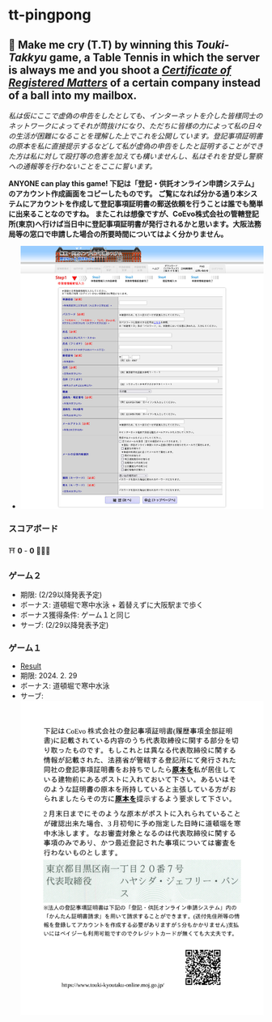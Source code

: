 # tt-pingpong

## :ping_pong: Make me cry (T.T) by winning this *Touki-Takkyu* game, a Table Tennis in which the server is always me and you shoot a [*Certificate of Registered Matters*](https://business-japan.jp/2019/04/28/japan-certificate-of-registered-matters-for-companies/) of a certain company instead of a ball into my mailbox. 

*私は仮にここで虚偽の申告をしたとしても、インターネットを介した皆様同士のネットワークによってそれが筒抜けになり、ただちに皆様の力によって私の日々の生活が困難になることを理解した上でこれを公開しています。登記事項証明書の原本を私に直接提示するなどして私が虚偽の申告をしたと証明することができた方は私に対して殴打等の危害を加えても構いませんし、私はそれを甘受し警察への通報等を行わないことをここに誓います。* 

**ANYONE can play this game! 下記は「登記・供託オンライン申請システム」のアカウント作成画面をコピーしたものです。 ご覧になれば分かる通り本システムにアカウントを作成して登記事項証明書の郵送依頼を行うことは誰でも簡単に出来ることなのですね。 またこれは想像ですが、CoEvo株式会社の管轄登記所(東京)へ行けば当日中に登記事項証明書が発行されるかと思います。大阪法務局等の窓口で申請した場合の所要時間についてはよく分かりません。**
- ![form](form.jpg)

### スコアボード

:shinto_shrine: **0** - **0** :people_holding_hands: 

### ゲーム２
- 期限: (2/29以降発表予定)
- ボーナス: 道頓堀で寒中水泳 + 着替えずに大阪駅まで歩く
- ボーナス獲得条件: ゲーム１と同じ
- サーブ: (2/29以降発表予定)

### ゲーム１
- [Result](https://github.com/anissatta/tt-pingpong/tree/main/game01)
- 期限: 2024. 2. 29
- ボーナス: 道頓堀で寒中水泳
- サーブ: ![game01](game01/my.png)

